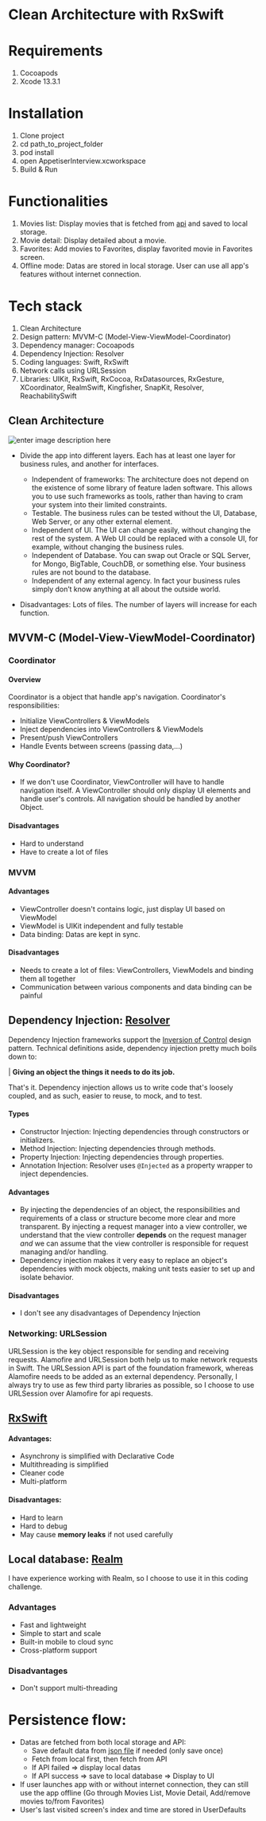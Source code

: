 # Clean Architecture with RxSwift

# Requirements
 1. Cocoapods
 2. Xcode 13.3.1

# Installation

 1. Clone project
 2. cd path_to_project_folder
 3. pod install
 4. open AppetiserInterview.xcworkspace
 5. Build & Run

# Functionalities

 1. Movies list: Display movies that is fetched from [api](https://itunes.apple.com/search?term=star&country=au&media=movie&;all) and saved to local storage.
 2. Movie detail:  Display detailed about a movie.
 3. Favorites: Add movies to Favorites, display favorited movie in Favorites screen.
 4. Offline mode: Datas are stored in local storage. User can use all app's features without internet connection.

# Tech stack

 1. Clean Architecture
 2. Design pattern: MVVM-C (Model-View-ViewModel-Coordinator)
 3. Dependency manager: Cocoapods
 4. Dependency Injection: Resolver
 5. Coding languages: Swift, RxSwift
 6. Network calls using URLSession
 7. Libraries: UIKit, RxSwift, RxCocoa, RxDatasources, RxGesture, XCoordinator, RealmSwift, Kingfisher, SnapKit, Resolver, ReachabilitySwift

## Clean Architecture
![enter image description here](https://blog.cleancoder.com/uncle-bob/images/2012-08-13-the-clean-architecture/CleanArchitecture.jpg)
 - Divide the app into different layers. Each has at least one layer for business rules, and another for interfaces.
     - Independent of frameworks: The architecture does not depend on the existence of some library of feature laden software. This allows you to use such frameworks as tools, rather than having to cram your system into their limited constraints.
     - Testable. The business rules can be tested without the UI, Database, Web Server, or any other external element.
     - Independent of UI. The UI can change easily, without changing the rest of the system. A Web UI could be replaced with a console UI, for example, without changing the business rules.
     - Independent of Database. You can swap out Oracle or SQL Server, for Mongo, BigTable, CouchDB, or something else. Your business rules are not bound to the database.
     - Independent of any external agency. In fact your business rules simply don’t know anything at all about the outside world.

- Disadvantages: Lots of files. The number of layers will increase for each function.

## MVVM-C (Model-View-ViewModel-Coordinator)
### Coordinator
#### Overview
Coordinator is a object that handle app's navigation.
Coordinator's responsibilities:

- Initialize ViewControllers & ViewModels
- Inject dependencies into ViewControllers & ViewModels
- Present/push ViewControllers
- Handle Events between screens (passing data,...)

#### Why Coordinator?

- If we don't use Coordinator, ViewController will have to handle navigation itself. A ViewController should only display UI elements and handle user's controls. All navigation should be handled by another Object.

#### Disadvantages

 - Hard to understand
 - Have to create a lot of files

### MVVM
#### Advantages

 - ViewController doesn't contains logic, just display UI based on ViewModel
 - ViewModel is UIKit independent and fully testable
 - Data binding: Datas are kept in sync.

#### Disadvantages

 - Needs to create a lot of files: ViewControllers, ViewModels and binding them all together
 - Communication between various components and data binding can be painful

## Dependency Injection: [Resolver](https://github.com/hmlongco/Resolver)


Dependency Injection frameworks support the  [Inversion of Control](https://en.wikipedia.org/wiki/Inversion_of_control)  design pattern. Technical definitions aside, dependency injection pretty much boils down to:

|  **Giving an object the things it needs to do its job.**

That's it. Dependency injection allows us to write code that's loosely coupled, and as such, easier to reuse, to mock, and to test.

#### Types
-   Constructor Injection: Injecting dependencies through constructors or initializers.
-   Method Injection: Injecting dependencies through methods.
-   Property Injection: Injecting dependencies through properties.
-   Annotation Injection: Resolver uses  `@Injected`  as a property wrapper to inject dependencies.

#### Advantages

 - By injecting the dependencies of an object, the responsibilities and requirements of a class or structure become more clear and more transparent. By injecting a request manager into a view controller, we understand that the view controller **depends** on the request manager _and_ we can assume that the view controller is responsible for request managing and/or handling.
 - Dependency injection makes it very easy to replace an object's dependencies with mock objects, making unit tests easier to set up and isolate behavior.

#### Disadvantages

 - I don't see any disadvantages of Dependency Injection
 
### Networking: URLSession
URLSession is the key object responsible for sending and receiving requests.
Alamofire and URLSession both help us to make network requests in Swift. The URLSession API is part of the foundation framework, whereas Alamofire needs to be added as an external dependency. Personally, I always try to use as few third party libraries as possible, so I choose to use URLSession over Alamofire for api requests.

## [RxSwift](https://github.com/ReactiveX/RxSwift)

#### Advantages:
 - Asynchrony is simplified with Declarative Code
 - Multithreading is simplified
 - Cleaner code
 - Multi-platform

#### Disadvantages:

 - Hard to learn
 - Hard to debug
 - May cause **memory leaks** if not used carefully

## Local database: [Realm](https://github.com/realm/realm-swift)
I have experience working with Realm, so I choose to use it in this coding challenge.

### Advantages

 - Fast and lightweight
 - Simple to start and scale
 - Built-in mobile to cloud sync
 - Cross-platform support

### Disadvantages

 - Don't support multi-threading

# Persistence flow:
 - Datas are fetched from both local storage and API:
     - Save default data from [json file](https://itunes.apple.com/search?term=star&country=au&media=movie&;all) if needed (only save once)
     - Fetch from local first, then fetch from API
     - If API failed => display local datas
     - If API success => save to local database => Display to UI
 - If user launches app with or without internet connection, they can still use the app offline (Go through Movies List, Movie Detail, Add/remove movies to/from Favorites)
 - User's last visited screen's index and time are stored in UserDefaults
